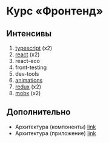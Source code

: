 # Курс «Фронтенд»

## Интенсивы

1. [typescript](https://github.com/kontur-web-courses/typescript) (x2)
2. [react](https://github.com/kontur-web-courses/react-ts) (x2)
3. react-eco
4. front-testing
5. dev-tools
6. [animations](https://docs.google.com/presentation/d/1XTe-RH5lcpmNbLL17n2VLtQJamcABEA-e5OqpmyY_Ig)
7. [redux](https://github.com/kontur-web-courses/redux) (x2)
8. [mobx](https://github.com/kontur-web-courses/mobx) (x2)

## Дополнительно

- Архитектура (компоненты) [link](https://docs.google.com/presentation/d/1M2ErgeFSB6HQ-PF8e3TK0GZM1fXdTeV9I-1zHW1eLtY)
- Архитектура (приложение) [link](https://docs.google.com/presentation/d/1b0q0g5DYY-idpOQnhqcNKamX3RJKgUAB4mkwF5SpADs)

